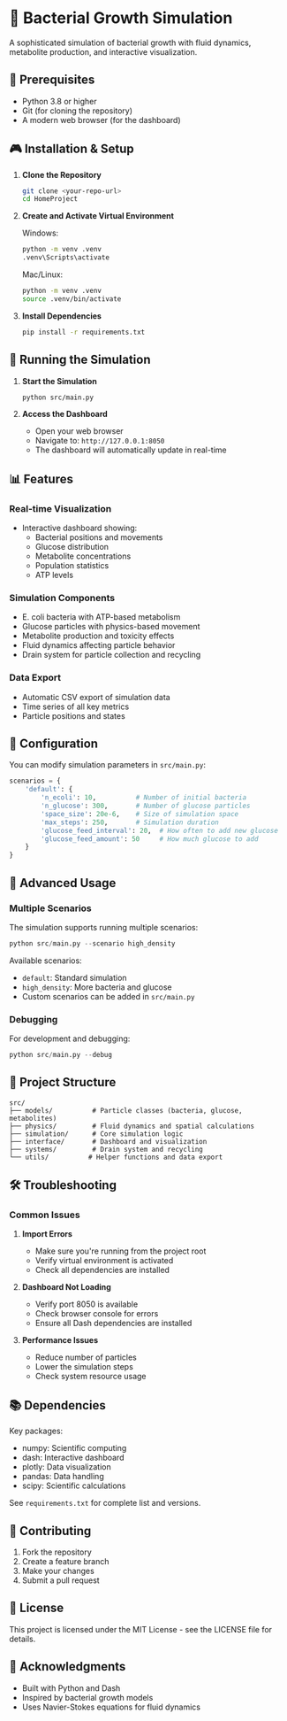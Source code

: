 # 🦠 Bacterial Growth Simulation

A sophisticated simulation of bacterial growth with fluid dynamics, metabolite production, and interactive visualization.

## 🚀 Prerequisites

- Python 3.8 or higher
- Git (for cloning the repository)
- A modern web browser (for the dashboard)

## 🎮 Installation & Setup

1. **Clone the Repository**
   ```bash
   git clone <your-repo-url>
   cd HomeProject
   ```

2. **Create and Activate Virtual Environment**
   
   Windows:
   ```bash
   python -m venv .venv
   .venv\Scripts\activate
   ```
   
   Mac/Linux:
   ```bash
   python -m venv .venv
   source .venv/bin/activate
   ```

3. **Install Dependencies**
   ```bash
   pip install -r requirements.txt
   ```

## 🎯 Running the Simulation

1. **Start the Simulation**
   ```bash
   python src/main.py
   ```

2. **Access the Dashboard**
   - Open your web browser
   - Navigate to: `http://127.0.0.1:8050`
   - The dashboard will automatically update in real-time

## 📊 Features

### Real-time Visualization
- Interactive dashboard showing:
  - Bacterial positions and movements
  - Glucose distribution
  - Metabolite concentrations
  - Population statistics
  - ATP levels

### Simulation Components
- E. coli bacteria with ATP-based metabolism
- Glucose particles with physics-based movement
- Metabolite production and toxicity effects
- Fluid dynamics affecting particle behavior
- Drain system for particle collection and recycling

### Data Export
- Automatic CSV export of simulation data
- Time series of all key metrics
- Particle positions and states

## 🔧 Configuration

You can modify simulation parameters in `src/main.py`:

```python
scenarios = {
    'default': {
        'n_ecoli': 10,          # Number of initial bacteria
        'n_glucose': 300,       # Number of glucose particles
        'space_size': 20e-6,    # Size of simulation space
        'max_steps': 250,       # Simulation duration
        'glucose_feed_interval': 20,  # How often to add new glucose
        'glucose_feed_amount': 50     # How much glucose to add
    }
}
```

## 🧪 Advanced Usage

### Multiple Scenarios
The simulation supports running multiple scenarios:
```python
python src/main.py --scenario high_density
```

Available scenarios:
- `default`: Standard simulation
- `high_density`: More bacteria and glucose
- Custom scenarios can be added in `src/main.py`

### Debugging
For development and debugging:
```python
python src/main.py --debug
```

## 📁 Project Structure

```
src/
├── models/          # Particle classes (bacteria, glucose, metabolites)
├── physics/         # Fluid dynamics and spatial calculations
├── simulation/      # Core simulation logic
├── interface/       # Dashboard and visualization
├── systems/         # Drain system and recycling
└── utils/          # Helper functions and data export
```

## 🛠️ Troubleshooting

### Common Issues

1. **Import Errors**
   - Make sure you're running from the project root
   - Verify virtual environment is activated
   - Check all dependencies are installed

2. **Dashboard Not Loading**
   - Verify port 8050 is available
   - Check browser console for errors
   - Ensure all Dash dependencies are installed

3. **Performance Issues**
   - Reduce number of particles
   - Lower the simulation steps
   - Check system resource usage

## 📚 Dependencies

Key packages:
- numpy: Scientific computing
- dash: Interactive dashboard
- plotly: Data visualization
- pandas: Data handling
- scipy: Scientific calculations

See `requirements.txt` for complete list and versions.

## 🤝 Contributing

1. Fork the repository
2. Create a feature branch
3. Make your changes
4. Submit a pull request

## 📝 License

This project is licensed under the MIT License - see the LICENSE file for details.

## 🙏 Acknowledgments

- Built with Python and Dash
- Inspired by bacterial growth models
- Uses Navier-Stokes equations for fluid dynamics 